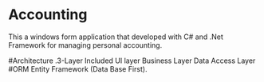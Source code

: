 # Accounting

This a windows form application that developed with C# and .Net Framework for managing personal accounting.

#Architecture
 .3-Layer Included
     UI layer
     Business Layer
     Data Access Layer
#ORM
 Entity Framework (Data Base First).
 
